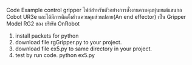 Code Example control gripper
ไฟล์สำหรับตัวอย่างการสั่งงานควบคุมหุ่นยนต์แขนกล Cobot UR3e และได้มีการติดตั้งส่วนควบคุมส่วนปลาย(An end effector) เป็น Gripper  Model RG2  ของ บริษัท OnRobot
1. install packets for python
2. download file rgGripper.py to your project.
3. download file ex5.py to same directory in your project.
4. test by run code.   python ex5.py
